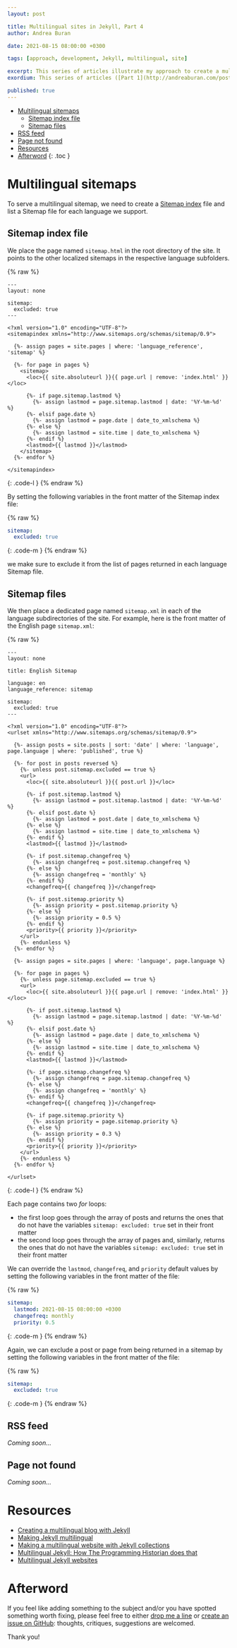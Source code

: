 ```yaml
---
layout: post

title: Multilingual sites in Jekyll, Part 4
author: Andrea Buran

date: 2021-08-15 08:00:00 +0300

tags: [approach, development, Jekyll, multilingual, site]

excerpt: This series of articles illustrate my approach to create a multilingual site in Jekyll.
exordium: This series of articles ([Part 1](http://andreaburan.com/post/multilingual-sites-in-jekyll.html), [Part 2](http://andreaburan.com/post/multilingual-sites-in-jekyll-2.html), [Part 3](http://andreaburan.com/post/multilingual-sites-in-jekyll-3.html), [Part 4](http://andreaburan.com/post/multilingual-sites-in-jekyll-4.html)) and this [basic *GitHub Pages* site](https://ranbureand.github.io/multilingual-experiment/) illustrate my approach to create a multilingual site in *[Jekyll](https://jekyllrb.com/ "Jekyll")*.

published: true
---
```


+ [Multilingual sitemaps](#multilingual-sitemaps)
  + [Sitemap index file](#sitemap-index-file)
  + [Sitemap files](#sitemap-files)
+ [RSS feed](#rss-feed)
+ [Page not found](#page-not-found)
+ [Resources](#resources)
+ [Afterword](#afterword)
{: .toc }

# Multilingual sitemaps

To serve a multilingual sitemap, we need to create a [Sitemap index](https://www.sitemaps.org/protocol.html#index "Sitemaps XML Format, Sitemap index") file and list a Sitemap file for each language we support.

## Sitemap index file

We place the page named `sitemap.html` in the root directory of the site. It points to the other localized sitemaps in the respective language subfolders.

{% raw %}
``` liquid
---
layout: none

sitemap:
  excluded: true
---

<?xml version="1.0" encoding="UTF-8"?>
<sitemapindex xmlns="http://www.sitemaps.org/schemas/sitemap/0.9">

  {%- assign pages = site.pages | where: 'language_reference', 'sitemap' %}

  {%- for page in pages %}
    <sitemap>
      <loc>{{ site.absoluteurl }}{{ page.url | remove: 'index.html' }}</loc>

      {%- if page.sitemap.lastmod %}
        {%- assign lastmod = page.sitemap.lastmod | date: '%Y-%m-%d' %}
      {%- elsif page.date %}
        {%- assign lastmod = page.date | date_to_xmlschema %}
      {%- else %}
        {%- assign lastmod = site.time | date_to_xmlschema %}
      {%- endif %}
      <lastmod>{{ lastmod }}</lastmod>
    </sitemap>
  {%- endfor %}

</sitemapindex>
```
{: .code-l }
{% endraw %}

By setting the following variables in the front matter of the Sitemap index file:

{% raw %}
``` yaml
sitemap:
  excluded: true
```
{: .code-m }
{% endraw %}

we make sure to exclude it from the list of pages returned in each language Sitemap file.

## Sitemap files

We then place a dedicated page named `sitemap.xml` in each of the language subdirectories of the site. For example, here is the front matter of the English page `sitemap.xml`:

{% raw %}
``` liquid
---
layout: none

title: English Sitemap

language: en
language_reference: sitemap

sitemap:
  excluded: true
---

<?xml version="1.0" encoding="UTF-8"?>
<urlset xmlns="http://www.sitemaps.org/schemas/sitemap/0.9">

  {%- assign posts = site.posts | sort: 'date' | where: 'language', page.language | where: 'published', true %}

  {%- for post in posts reversed %}
    {%- unless post.sitemap.excluded == true %}
    <url>
      <loc>{{ site.absoluteurl }}{{ post.url }}</loc>

      {%- if post.sitemap.lastmod %}
        {%- assign lastmod = post.sitemap.lastmod | date: '%Y-%m-%d' %}
      {%- elsif post.date %}
        {%- assign lastmod = post.date | date_to_xmlschema %}
      {%- else %}
        {%- assign lastmod = site.time | date_to_xmlschema %}
      {%- endif %}
      <lastmod>{{ lastmod }}</lastmod>

      {%- if post.sitemap.changefreq %}
        {%- assign changefreq = post.sitemap.changefreq %}
      {%- else %}
        {%- assign changefreq = 'monthly' %}
      {%- endif %}
      <changefreq>{{ changefreq }}</changefreq>

      {%- if post.sitemap.priority %}
        {%- assign priority = post.sitemap.priority %}
      {%- else %}
        {%- assign priority = 0.5 %}
      {%- endif %}
      <priority>{{ priority }}</priority>
    </url>
    {%- endunless %}
  {%- endfor %}

  {%- assign pages = site.pages | where: 'language', page.language %}

  {%- for page in pages %}
    {%- unless page.sitemap.excluded == true %}
    <url>
      <loc>{{ site.absoluteurl }}{{ page.url | remove: 'index.html' }}</loc>

      {%- if post.sitemap.lastmod %}
        {%- assign lastmod = page.sitemap.lastmod | date: '%Y-%m-%d' %}
      {%- elsif post.date %}
        {%- assign lastmod = page.date | date_to_xmlschema %}
      {%- else %}
        {%- assign lastmod = site.time | date_to_xmlschema %}
      {%- endif %}
      <lastmod>{{ lastmod }}</lastmod>

      {%- if page.sitemap.changefreq %}
        {%- assign changefreq = page.sitemap.changefreq %}
      {%- else %}
        {%- assign changefreq = 'monthly' %}
      {%- endif %}
      <changefreq>{{ changefreq }}</changefreq>

      {%- if page.sitemap.priority %}
        {%- assign priority = page.sitemap.priority %}
      {%- else %}
        {%- assign priority = 0.3 %}
      {%- endif %}
      <priority>{{ priority }}</priority>
    </url>
    {%- endunless %}
  {%- endfor %}

</urlset>
```
{: .code-l }
{% endraw %}

Each page contains two *for* loops:

+ the first loop goes through the array of posts and returns the ones that do not have the variables `sitemap: excluded: true` set in their front matter
+ the second loop goes through the array of pages and, similarly, returns the ones that do not have the variables `sitemap: excluded: true` set in their front matter

We can override the `lastmod`, `changefreq`, and `priority` default values by setting the following variables in the front matter of the file:

{% raw %}
``` yaml
sitemap:
  lastmod: 2021-08-15 08:00:00 +0300
  changefreq: monthly
  priority: 0.5
```
{: .code-m }
{% endraw %}

Again, we can exclude a post or page from being returned in a sitemap by setting the following variables in the front matter of the file:

{% raw %}
``` yaml
sitemap:
  excluded: true
```
{: .code-m }
{% endraw %}

## RSS feed

*Coming soon…*

## Page not found

*Coming soon…*

# Resources

+ [Creating a multilingual blog with Jekyll](https://forestry.io/blog/creating-a-multilingual-blog-with-jekyll/ "Creating a multilingual blog with Jekyll")
+ [Making Jekyll multilingual](https://sylvaindurand.org/making-jekyll-multilingual/ "Making Jekyll multilingual")
+ [Making a multilingual website with Jekyll collections](https://www.kooslooijesteijn.net/blog/multilingual-website-with-jekyll-collections "Making a multilingual website with Jekyll collections")
+ [Multilingual Jekyll: How The Programming Historian does that](https://matthewlincoln.net/2020/03/01/multilingual-jekyll.html "Multilingual Jekyll: How The Programming Historian does that")
+ [Multilingual Jekyll websites](https://www.usecue.com/blog/multilingual-jekyll-websites/ "Multilingual Jekyll websites")

# Afterword

If you feel like adding something to the subject and/or you have spotted something worth fixing, please feel free to either [drop me a line](andreaburan.com/ "Andrea Buran’s Sitefolio") or [create an issue on GitHub](https://github.com/ranbureand/multilingual-experiment/issues): thoughts, critiques, suggestions are welcomed.

Thank you!